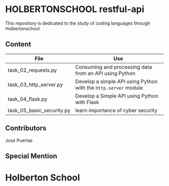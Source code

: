 # HOLBERTONSCHOOL restful-api

This repository is dedicated to the study of coding languages through Holbertonschool

## Content

|File|Use|
|---------|---------------------------|
|task_02_requests.py|Consuming and processing data from an API using Python|
|task_03_http_server.py|Develop a simple API using Python with the `http.server` module|
|task_04_flask.py|Develop a Simple API using Python with Flask|
|task_05_basic_security.py|learn importance of cyber security|

## Contributors

José Puertas

## Special Mention

# Holberton School
